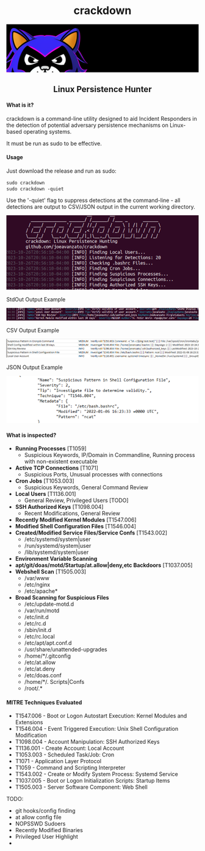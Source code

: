 <h1 align="center">
crackdown
</h1>
<p align="center">
<img src="assets/cd3.png">
</p>
<h2 align="center">
Linux Persistence Hunter
</h2>

#### What is it?

crackdown is a command-line utility designed to aid Incident Responders in the detection of potential adversary persistence mechanisms on Linux-based operating systems.

It must be run as sudo to be effective.

#### Usage

Just download the release and run as sudo:
```
sudo crackdown
sudo crackdown -quiet
```
Use the '-quiet' flag to suppress detections at the command-line - all detections are output to CSV/JSON output in the current working directory.

<p align="center">
<img src="assets/usage1.png">
</p>
StdOut Output Example
<p align="center">
<img src="assets/usage2.png">
</p>
CSV Output Example
<p align="center">
<img src="assets/usage_csv.png">
</p>
JSON Output Example
<p align="center">
<img src="assets/usage_json.png">
</p>

#### What is inspected?

* **Running Processes** [T1059]
  * Suspicious Keywords, IP/Domain in Commandline, Running process with non-existent executable
* **Active TCP Connections** [T1071]
  * Suspicious Ports, Unusual processes with connections
* **Cron Jobs** [T1053.003]
  * Suspicious Keywords, General Command Review
* **Local Users** [T1136.001]
  * General Review, Privileged Users [TODO]
* **SSH Authorized Keys** [T1098.004]
  * Recent Modifications, General Review
* **Recently Modified Kernel Modules** [T1547.006]
* **Modified Shell Configuration Files** [T1546.004]
* **Created/Modified Service Files/Service Confs** [T1543.002]
  * /etc/systemd/system|user
  * /run/systemd/system|user
  * /lib/systemd/system|user
* **Environment Variable Scanning**
* **apt/git/doas/motd/Startup/at.allow|deny,etc Backdoors** [T1037.005]
* **Webshell Scan** [T1505.003]
  * /var/www
  * /etc/nginx
  * /etc/apache*
* **Broad Scanning for Suspicious Files**
  * /etc/update-motd.d 
  * /var/run/motd 
  * /etc/init.d 
  * /etc/rc.d 
  * /sbin/init.d 
  * /etc/rc.local 
  * /etc/apt/apt.conf.d 
  * /usr/share/unattended-upgrades
  * /home/*/.gitconfig
  * /etc/at.allow
  * /etc/at.deny
  * /etc/doas.conf
  * /home/*/. Scripts|Confs
  * /root/.*

#### MITRE Techniques Evaluated
* T1547.006 - Boot or Logon Autostart Execution: Kernel Modules and Extensions
* T1546.004 - Event Triggered Execution: Unix Shell Configuration Modification
* T1098.004 - Account Manipulation: SSH Authorized Keys
* T1136.001 - Create Account: Local Account
* T1053.003 - Scheduled Task/Job: Cron
* T1071 - Application Layer Protocol
* T1059 - Command and Scripting Interpreter
* T1543.002 - Create or Modify System Process: Systemd Service
* T1037.005 - Boot or Logon Initialization Scripts: Startup Items
* T1505.003 - Server Software Component: Web Shell

TODO:
* git hooks/config finding
* at allow config file
* NOPSSWD Sudoers
* Recently Modified Binaries
* Privileged User Highlight
* 
